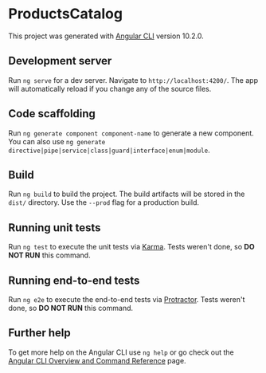 # ProductsCatalog

This project was generated with [Angular CLI](https://github.com/angular/angular-cli) version 10.2.0.

## Development server

Run `ng serve` for a dev server. Navigate to `http://localhost:4200/`. The app will automatically reload if you change any of the source files.

## Code scaffolding

Run `ng generate component component-name` to generate a new component. You can also use `ng generate directive|pipe|service|class|guard|interface|enum|module`.

## Build

Run `ng build` to build the project. The build artifacts will be stored in the `dist/` directory. Use the `--prod` flag for a production build.

## Running unit tests

Run `ng test` to execute the unit tests via [Karma](https://karma-runner.github.io).
Tests weren't done, so **DO NOT RUN** this command.

## Running end-to-end tests

Run `ng e2e` to execute the end-to-end tests via [Protractor](http://www.protractortest.org/).
Tests weren't done, so **DO NOT RUN** this command.
## Further help

To get more help on the Angular CLI use `ng help` or go check out the [Angular CLI Overview and Command Reference](https://angular.io/cli) page.
